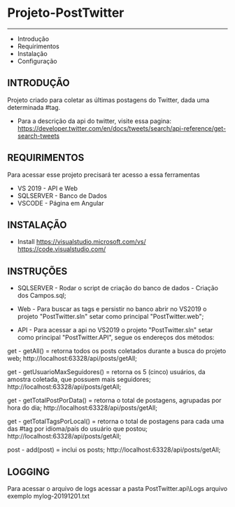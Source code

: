 
# Projeto-PostTwitter
---------------------
   
 * Introdução
 * Requirimentos
 * Instalação
 * Configuração

INTRODUÇÃO
------------

Projeto criado para coletar as últimas postagens do Twitter, dada uma determinada #tag.

 * Para a descrição da api do twitter, visite essa pagina:
   https://developer.twitter.com/en/docs/tweets/search/api-reference/get-search-tweets

REQUIRIMENTOS
------------

Para acessar esse projeto precisará ter acesso a essa ferramentas

 * VS 2019 - API e Web
 * SQLSERVER - Banco de Dados
 * VSCODE - Página em Angular

INSTALAÇÃO
------------
 
 * Install
   https://visualstudio.microsoft.com/vs/
   https://code.visualstudio.com/
   
   
INSTRUÇÕES
-------------

 * SQLSERVER - Rodar o script de criação do banco de dados - Criação dos Campos.sql;
 
 * Web - Para buscar as tags e persistir no banco abrir no VS2019 o projeto "PostTwitter.sln" setar como principal "PostTwitter.web";

 * API - Para acessar a api no VS2019 o projeto "PostTwitter.sln" setar como principal "PostTwitter.API", segue os endereços dos métodos:
 
 get - getAll() = retorna todos os posts coletados durante a busca do projeto web;
           http://localhost:63328/api/posts/getAll;
           
 get - getUsuarioMaxSeguidores() = retorna os 5 (cinco) usuários, da amostra coletada, que possuem mais seguidores;
   http://localhost:63328/api/posts/getAll;
 
 get - getTotalPostPorData() = retorna o total de postagens, agrupadas por hora do dia;
   http://localhost:63328/api/posts/getAll;
  
 get - getTotalTagsPorLocal() = retorna o total de postagens para cada uma das #tag por idioma/país do usuário que postou;
   http://localhost:63328/api/posts/getAll;
 
 post - add(post) = inclui os posts;
   http://localhost:63328/api/posts/getAll;
   
    
LOGGING
-------------

Para acessar o arquivo de logs acessar a pasta PostTwitter.api\Logs
arquivo exemplo mylog-20191201.txt

   
   

